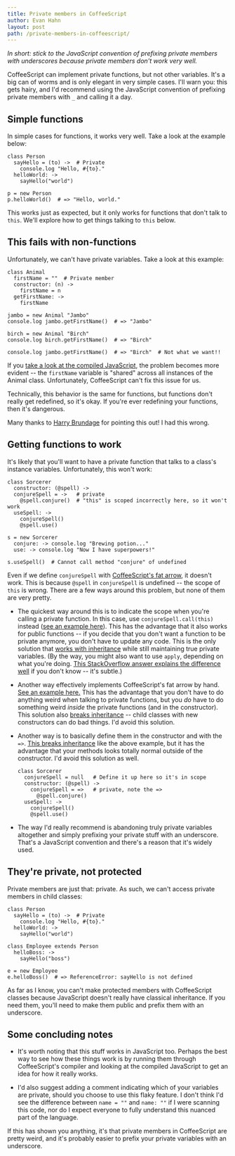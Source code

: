 ```yaml
---
title: Private members in CoffeeScript
author: Evan Hahn
layout: post
path: /private-members-in-coffeescript/
---
```


_In short: stick to the JavaScript convention of prefixing private members with underscores because private members don't work very well._

CoffeeScript can implement private functions, but not other variables. It's a big can of worms and is only elegant in very simple cases. I'll warn you: this gets hairy, and I'd recommend using the JavaScript convention of prefixing private members with `_` and calling it a day.

## Simple functions

In simple cases for functions, it works very well. Take a look at the example below:

    class Person
      sayHello = (to) ->  # Private
        console.log "Hello, #{to}."
      helloWorld: ->
        sayHello("world")

    p = new Person
    p.helloWorld()  # => "Hello, world."

This works just as expected, but it only works for functions that don't talk to `this`. We'll explore how to get things talking to `this` below.

## This fails with non-functions

Unfortunately, we can't have private variables. Take a look at this example:

    class Animal
      firstName = ""  # Private member
      constructor: (n) ->
        firstName = n
      getFirstName: ->
        firstName

    jambo = new Animal "Jambo"
    console.log jambo.getFirstName()  # => "Jambo"

    birch = new Animal "Birch"
    console.log birch.getFirstName()  # => "Birch"

    console.log jambo.getFirstName()  # => "Birch"  # Not what we want!!

If you [take a look at the compiled JavaScript][1], the problem becomes more evident -- the `firstName` variable is "shared" across all instances of the Animal class. Unfortunately, CoffeeScript can't fix this issue for us.

Technically, this behavior is the same for functions, but functions don't really get redefined, so it's okay. If you're ever redefining your functions, then it's dangerous.

Many thanks to [Harry Brundage][2] for pointing this out! I had this wrong.

## Getting functions to work

It's likely that you'll want to have a private function that talks to a class's instance variables. Unfortunately, this won't work:

    class Sorcerer
      constructor: (@spell) ->
      conjureSpell = ->   # private
        @spell.conjure()  # "this" is scoped incorrectly here, so it won't work
      useSpell: ->
        conjureSpell()
        @spell.use()

    s = new Sorcerer
      conjure: -> console.log "Brewing potion..."
      use: -> console.log "Now I have superpowers!"

    s.useSpell()  # Cannot call method "conjure" of undefined

Even if we define `conjureSpell` with [CoffeeScript's fat arrow][3], it doesn't work. This is because `@spell` in `conjureSpell` is undefined -- the scope of `this` is wrong. There are a few ways around this problem, but none of them are very pretty.

- The quickest way around this is to indicate the scope when you're calling a private function. In this case, use `conjureSpell.call(this)` instead ([see an example here][4]). This has the advantage that it also works for public functions -- if you decide that you don't want a function to be private anymore, you don't have to update any code. This is the only solution that [works with inheritance][5] while still maintaining true private variables. (By the way, you might also want to use `apply`, depending on what you're doing. [This StackOverflow answer explains the difference well][6] if you don't know -- it's subtle.)

- Another way effectively implements CoffeeScript's fat arrow by hand. [See an example here.][7] This has the advantage that you don't have to do anything weird when talking to private functions, but you _do_ have to do something weird _inside_ the private functions (and in the constructor). This solution also [breaks inheritance][8] -- child classes with new constructors can do bad things. I'd avoid this solution.

- Another way is to basically define them in the constructor and with the `=>`. [This breaks inheritance][9] like the above example, but it has the advantage that your methods looks totally normal outside of the constructor. I'd avoid this solution as well.

      class Sorcerer
        conjureSpell = null   # Define it up here so it's in scope
        constructor: (@spell) ->
          conjureSpell = =>   # private, note the =>
            @spell.conjure()
        useSpell: ->
          conjureSpell()
          @spell.use()

* The way I'd really recommend is abandoning truly private variables altogether and simply prefixing your private stuff with an underscore. That's a JavaScript convention and there's a reason that it's widely used.

## They're private, not protected

Private members are just that: private. As such, we can't access private members in child classes:

    class Person
      sayHello = (to) ->  # Private
        console.log "Hello, #{to}."
      helloWorld: ->
        sayHello("world")

    class Employee extends Person
      helloBoss: ->
        sayHello("boss")

    e = new Employee
    e.helloBoss()  # => ReferenceError: sayHello is not defined

As far as I know, you can't make protected members with CoffeeScript classes because JavaScript doesn't really have classical inheritance. If you need them, you'll need to make them public and prefix them with an underscore.

## Some concluding notes

- It's worth noting that this stuff works in JavaScript too. Perhaps the best way to see how these things work is by running them through CoffeeScript's compiler and looking at the compiled JavaScript to get an idea for how it really works.

- I'd also suggest adding a comment indicating which of your variables are private, should you choose to use this flaky feature. I don't think I'd see the difference between `name = ""` and `name: ""` if I were scanning this code, nor do I expect everyone to fully understand this nuanced part of the language.

If this has shown you anything, it's that private members in CoffeeScript are pretty weird, and it's probably easier to prefix your private variables with an underscore.

[1]: https://gist.github.com/3374882
[2]: http://harry.me/
[3]: http://coffeescript.org/#fat_arrow
[4]: https://gist.github.com/3364133
[5]: https://gist.github.com/3364322
[6]: http://stackoverflow.com/a/1986909
[7]: https://gist.github.com/3364153
[8]: https://gist.github.com/3364224
[9]: https://gist.github.com/3364303
